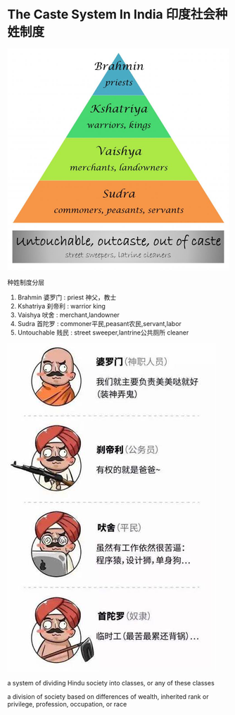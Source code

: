 # The Caste System In India 印度社会种姓制度

![](Pics/caste01.png)

种姓制度分层
1. Brahmin 婆罗门    : priest 神父，教士
2. Kshatriya 刹帝利  : warrior king
3. Vaishya 吠舍      : merchant,landowner
4. Sudra 首陀罗      : commoner平民,peasant农民,servant,labor
5. Untouchable 贱民  : street sweeper,lantrine公共厕所 cleaner

![](Pics/caste02.png)

a system of dividing Hindu society into classes, or any of these classes

a division of society based on differences of wealth, inherited rank or privilege, profession, occupation, or race

